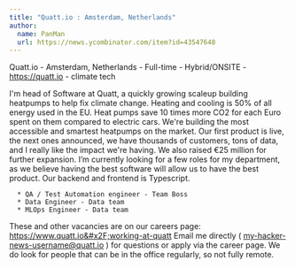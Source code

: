 ```yaml
---
title: "Quatt.io : Amsterdam, Netherlands"
author:
  name: PanMan
  url: https://news.ycombinator.com/item?id=43547648
---
```

Quatt.io - Amsterdam, Netherlands - Full-time - Hybrid&#x2F;ONSITE - <a href="https:&#x2F;&#x2F;quatt.io" rel="nofollow">https:&#x2F;&#x2F;quatt.io</a> - climate tech

I&#x27;m head of Software at Quatt, a quickly growing scaleup building heatpumps to help fix climate change. Heating and cooling is 50% of all energy used in the EU. Heat pumps save 10 times more CO2 for each Euro spent on them compared to electric cars. We&#x27;re building the most accessible and smartest heatpumps on the market. Our first product is live, the next ones announced, we have thousands of customers, tons of data, and I really like the impact we&#x27;re having. We also raised €25 million for further expansion. I’m currently looking for a few roles for my department, as we believe having the best software will allow us to have the best product. Our backend and frontend is Typescript.

<pre><code>  * QA &#x2F; Test Automation engineer - Team Boss
  * Data Engineer - Data team
  * MLOps Engineer - Data team
</code></pre>
These and other vacancies are on our careers page: <a href="https:&#x2F;&#x2F;www.quatt.io&#x2F;working-at-quatt" rel="nofollow">https:&#x2F;&#x2F;www.quatt.io&#x2F;working-at-quatt</a> Email me directly ( my-hacker-news-username@quatt.io ) for questions or apply via the career page. We do look for people that can be in the office regularly, so not fully remote.
<JobApplication />
